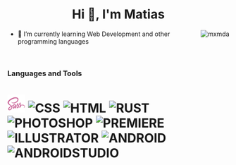 <h1 align="center">Hi 👋, I'm Matias</h1>

<p><img align="right" src="https://github.com/mxmda/mxmda/blob/main/readme.gif" alt="mxmda" /></p>

- 🌱 I’m currently learning Web Development and other programming languages

<br>

<h3 align="left">Languages and Tools</h3>

<h1>
<img src="https://raw.githubusercontent.com/devicons/devicon/master/icons/sass/sass-original.svg" alt="SASS" width="40" height="40"/>
<img src="https://cdn.jsdelivr.net/gh/devicons/devicon/icons/css3/css3-original-wordmark.svg" alt="CSS" width="40" height="40"/>
<img src="https://cdn.jsdelivr.net/gh/devicons/devicon/icons/html5/html5-original-wordmark.svg" alt="HTML" width="40" height="40"/>
<img src="https://cdn.jsdelivr.net/gh/devicons/devicon/icons/rust/rust-plain.svg" alt="RUST" width="40" height="40"/>
<img src="https://cdn.jsdelivr.net/gh/devicons/devicon/icons/photoshop/photoshop-line.svg" alt="PHOTOSHOP" width="40" height="40"/>
<img src="https://cdn.jsdelivr.net/gh/devicons/devicon/icons/premierepro/premierepro-original.svg" alt="PREMIERE" width="40" height="40"/>
<img src="https://cdn.jsdelivr.net/gh/devicons/devicon/icons/illustrator/illustrator-line.svg" alt="ILLUSTRATOR" width="40" height="40"/>
<img src="https://cdn.jsdelivr.net/gh/devicons/devicon/icons/android/android-original.svg" alt="ANDROID" width="40" height="40"/>
<img src="https://cdn.jsdelivr.net/gh/devicons/devicon/icons/androidstudio/androidstudio-original.svg" alt="ANDROIDSTUDIO" width="40" height="40"/>



</h1>
</p>
